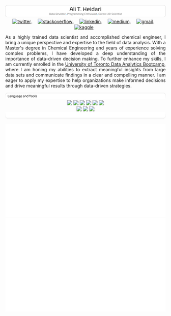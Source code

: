 <!--readme header-->
<p align=center> 
  <img src="https://github.com/theidari/theidari/blob/main/IMG/header.png" width="720"></br>
  <a href="https://twitter.com/theidariali" target="_blank" style='margin-right:10px'>
    <img align="center" src="https://cdn.jsdelivr.net/npm/simple-icons@3.0.1/icons/twitter.svg" alt="twitter" height="15px" width="15px"/>
  </a>
  &nbsp;
  <a href="https://stackoverflow.com/users/20154921/ali-taghipour-heidari" target="_blank" style='margin-right:10px'>
    <img align="center" src="https://cdn.jsdelivr.net/npm/simple-icons@3.0.1/icons/stackoverflow.svg" alt="stackoverflow" height="15px" width="15px"/>
  </a>
  &nbsp;
  <a href="https://www.linkedin.com/in/theidari/" target="_blank" style='margin-right:10px'>
    <img align="center" src="https://simpleicons.org/icons/linkedin.svg" alt="linkedin" height="15px" width="15px"/>
  </a>
  &nbsp;
  <a href="https://medium.com/@theidari.ali" target="_blank" style='margin-right:10px'>
    <img align="center" src="https://simpleicons.org/icons/medium.svg" alt="medium" height="15px" width="15px"/>
  </a>
   &nbsp;
  <a href="mailto:theidari.ali@gmail.com" target="_blank" style='margin-right:10px'>
    <img align="center" src="https://simpleicons.org/icons/gmail.svg" alt="gmail" height="15px" width="15px"/>
  </a>
   &nbsp;
  <a href="mailto:theidari.ali@gmail.com" target="_blank" style='margin-right:10px'>
    <img align="center" src="https://cdn.icon-icons.com/icons2/2389/PNG/512/kaggle_logo_icon_145140.png" alt="kaggle" height="12px" width="12px"/>
  </a>
</p>
<p align="justify">
As a highly trained data scientist and accomplished chemical engineer, I bring a unique perspective and expertise to the field of data analysis. With a Master's degree in Chemical Engineering and years of experience solving complex problems, I have developed a deep understanding of the importance of data-driven decision making. To further enhance my skills, I am currently enrolled in the <a href="https://bootcamp.learn.utoronto.ca/data/">University of Toronto Data Analytics Bootcamp</a>, where I am honing my abilities to extract meaningful insights from large data sets and communicate findings in a clear and compelling manner. I am eager to apply my expertise to help organizations make informed decisions and drive meaningful results through data-driven strategies.
</p>


<p align=center> 
<img src="https://github.com/theidari/theidari/blob/main/IMG/language_and_tools_up.png" width="720"></br>
  
<img src="https://img.shields.io/badge/python-%23316192.svg?style=for-the-badge&logo=Python&logoColor=yellow" width="80px">
<img src="https://img.shields.io/badge/html5-%23E34F26.svg?style=for-the-badge&logo=html5&logoColor=white" width="73px">
<img src="https://img.shields.io/badge/css3-%231572B6.svg?style=for-the-badge&logo=css3&logoColor=white" width="63.5px">
<img src="https://img.shields.io/badge/javascript-%23323330.svg?style=for-the-badge&logo=javascript&logoColor=%23F7DF1E" width="104px">
<img src="https://img.shields.io/badge/matlab-%23316192.svg?style=for-the-badge&logo=matlab&logoColor=%23E34F26" width="63">
<img src="https://img.shields.io/badge/Visual Basic-blueviolet.svg?style=for-the-badge&logo=.net&logoColor=#512BD4" width="115px"></br>

<img src="https://img.shields.io/badge/postgres-%23316192.svg?style=for-the-badge&logo=postgresql&logoColor=white" width="93px">
<img src="https://img.shields.io/badge/MongoDB-%234ea94b.svg?style=for-the-badge&logo=mongodb&logoColor=white" width="91px">
<img src="https://img.shields.io/badge/sqlite-%2307405e.svg?style=for-the-badge&logo=sqlite&logoColor=white" width="75px"></br>


<img src="https://github.com/theidari/theidari/blob/main/IMG/language_and_tools_down.png" width="720">
</p>

</p>
<p align="Center">
<img src="https://github.com/theidari/statusrepo/blob/master/generated/overview.svg" >
<img src="https://github.com/theidari/statusrepo/blob/master/generated/languages.svg" >
</p>
